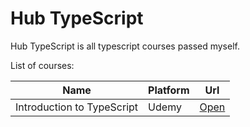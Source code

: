 # Hub TypeScript

Hub TypeScript is all typescript courses passed myself.

List of courses:

| Name | Platform | Url |
| ------ | ------ | ------ |
| Introduction to TypeScript | Udemy | [Open](https://www.udemy.com/course/typescript/learn/lecture/2709226#overview)